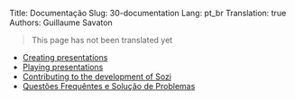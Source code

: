 Title: Documentação
Slug: 30-documentation
Lang: pt_br
Translation: true
Authors: Guillaume Savaton

> This page has not been translated yet

* [Creating presentations](|filename|create.md)
* [Playing presentations](|filename|play.md)
* [Contributing to the development of Sozi](|filename|contribute.md)
* [Questões Frequêntes e Solução de Problemas](|filename|faq.md)
